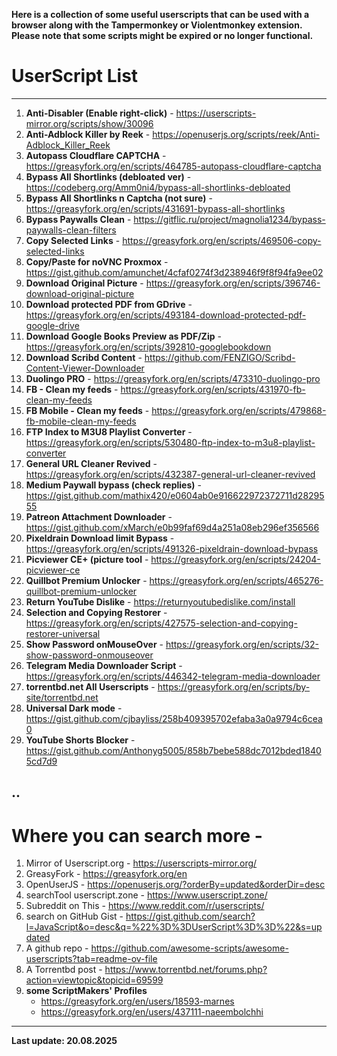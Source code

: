**Here is a collection of some useful userscripts that can be used with a browser along with the Tampermonkey or Violentmonkey extension. Please note that some scripts might be expired or no longer functional.**

# UserScript List
---
1. **Anti-Disabler (Enable right-click)** - https://userscripts-mirror.org/scripts/show/30096  
2. **Anti-Adblock Killer by Reek** - https://openuserjs.org/scripts/reek/Anti-Adblock_Killer_Reek  
3. **Autopass Cloudflare CAPTCHA** - https://greasyfork.org/en/scripts/464785-autopass-cloudflare-captcha  
4. **Bypass All Shortlinks (debloated ver)** - https://codeberg.org/Amm0ni4/bypass-all-shortlinks-debloated  
5. **Bypass All Shortlinks n Captcha (not sure)** - https://greasyfork.org/en/scripts/431691-bypass-all-shortlinks  
6. **Bypass Paywalls Clean** - https://gitflic.ru/project/magnolia1234/bypass-paywalls-clean-filters  
7. **Copy Selected Links** - https://greasyfork.org/en/scripts/469506-copy-selected-links  
8. **Copy/Paste for noVNC Proxmox** - https://gist.github.com/amunchet/4cfaf0274f3d238946f9f8f94fa9ee02  
9. **Download Original Picture** - https://greasyfork.org/en/scripts/396746-download-original-picture  
10. **Download protected PDF from GDrive** - https://greasyfork.org/en/scripts/493184-download-protected-pdf-google-drive  
11. **Download Google Books Preview as PDF/Zip** - https://greasyfork.org/en/scripts/392810-googlebookdown
12. **Download Scribd Content** - https://github.com/FENZIGO/Scribd-Content-Viewer-Downloader 
13. **Duolingo PRO** - https://greasyfork.org/en/scripts/473310-duolingo-pro  
14. **FB - Clean my feeds** - https://greasyfork.org/en/scripts/431970-fb-clean-my-feeds  
15. **FB Mobile - Clean my feeds** - https://greasyfork.org/en/scripts/479868-fb-mobile-clean-my-feeds  
16. **FTP Index to M3U8 Playlist Converter** - https://greasyfork.org/en/scripts/530480-ftp-index-to-m3u8-playlist-converter  
17. **General URL Cleaner Revived** - https://greasyfork.org/en/scripts/432387-general-url-cleaner-revived  
18. **Medium Paywall bypass (check replies)** - https://gist.github.com/mathix420/e0604ab0e916622972372711d2829555  
19. **Patreon Attachment Downloader** - https://gist.github.com/xMarch/e0b99faf69d4a251a08eb296ef356566  
20. **Pixeldrain Download limit Bypass** - https://greasyfork.org/en/scripts/491326-pixeldrain-download-bypass
21. **Picviewer CE+ (picture tool** - https://greasyfork.org/en/scripts/24204-picviewer-ce
22. **Quillbot Premium Unlocker** - https://greasyfork.org/en/scripts/465276-quillbot-premium-unlocker  
23. **Return YouTube Dislike** - https://returnyoutubedislike.com/install  
24. **Selection and Copying Restorer** - https://greasyfork.org/en/scripts/427575-selection-and-copying-restorer-universal  
25. **Show Password onMouseOver** - https://greasyfork.org/en/scripts/32-show-password-onmouseover  
26. **Telegram Media Downloader Script** - https://greasyfork.org/en/scripts/446342-telegram-media-downloader  
27. **torrentbd.net All Userscripts** - https://greasyfork.org/en/scripts/by-site/torrentbd.net
28. **Universal Dark mode** - https://gist.github.com/cjbayliss/258b409395702efaba3a0a9794c6cea0  
29. **YouTube Shorts Blocker** - https://gist.github.com/Anthonyg5005/858b7bebe588dc7012bded18405cd7d9  

..
-------
# Where you can search more -
1. Mirror of Userscript.org - https://userscripts-mirror.org/
2. GreasyFork - https://greasyfork.org/en
3. OpenUserJS - https://openuserjs.org/?orderBy=updated&orderDir=desc
4. searchTool userscript.zone - https://www.userscript.zone/
5. Subreddit on This - https://www.reddit.com/r/userscripts/
6. search on GitHub Gist - https://gist.github.com/search?l=JavaScript&o=desc&q=%22%3D%3DUserScript%3D%3D%22&s=updated
7. A github repo - https://github.com/awesome-scripts/awesome-userscripts?tab=readme-ov-file
8. A Torrentbd post - https://www.torrentbd.net/forums.php?action=viewtopic&topicid=69599
9. **some ScriptMakers' Profiles**
   - https://greasyfork.org/en/users/18593-marnes
   - https://greasyfork.org/en/users/437111-naeembolchhi

-------
**Last update: 20.08.2025**